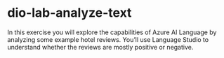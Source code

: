 # dio-lab-analyze-text
In this exercise you will explore the capabilities of Azure AI Language by analyzing some example hotel reviews. You’ll use Language Studio to understand whether the reviews are mostly positive or negative.
